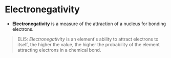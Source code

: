 # Electronegativity
- **Electronegativity** is a measure of the attraction of a nucleus for bonding electrons.
> ELI5: *Electronegativity* is an element's ability to attract electrons to itself, the higher the value, the higher the probability of the element attracting electrons in a chemical bond.